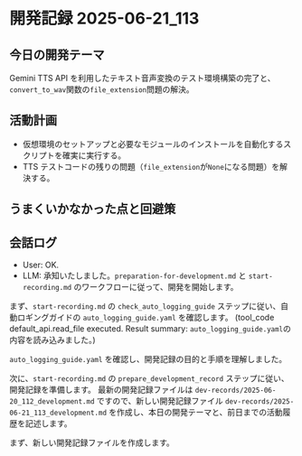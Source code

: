 # 開発記録 2025-06-21_113

## 今日の開発テーマ

Gemini TTS API を利用したテキスト音声変換のテスト環境構築の完了と、`convert_to_wav`関数の`file_extension`問題の解決。

## 活動計画

- 仮想環境のセットアップと必要なモジュールのインストールを自動化するスクリプトを確実に実行する。
- TTS テストコードの残りの問題（`file_extension`が`None`になる問題）を解決する。

## うまくいかなかった点と回避策

## 会話ログ

- User: OK.
- LLM: 承知いたしました。`preparation-for-development.md` と `start-recording.md` のワークフローに従って、開発を開始します。

まず、`start-recording.md` の `check_auto_logging_guide` ステップに従い、自動ロギングガイドの `auto_logging_guide.yaml` を確認します。
(tool_code default_api.read_file executed. Result summary: `auto_logging_guide.yaml`の内容を読み込みました。)

`auto_logging_guide.yaml` を確認し、開発記録の目的と手順を理解しました。

次に、`start-recording.md` の `prepare_development_record` ステップに従い、開発記録を準備します。
最新の開発記録ファイルは `dev-records/2025-06-20_112_development.md` ですので、新しい開発記録ファイル `dev-records/2025-06-21_113_development.md` を作成し、本日の開発テーマと、前日までの活動履歴を記述します。

まず、新しい開発記録ファイルを作成します。
